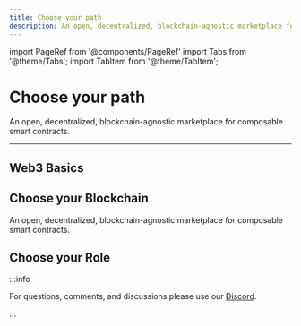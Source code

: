 ```yaml
---
title: Choose your path
description: An open, decentralized, blockchain-agnostic marketplace for composable smart contracts
---
```


import PageRef from '@components/PageRef'
import Tabs from '@theme/Tabs';
import TabItem from '@theme/TabItem';

# Choose your path

An open, decentralized, blockchain-agnostic marketplace for composable smart contracts.

---

## Web3 Basics

<PageRef url="/learn/algorand/welcome-to-algorand" pageName="Algorand" />
<PageRef url="/learn/conflux/welcome-to-conflux" pageName="Conflux" />

## Choose your Blockchain

An open, decentralized, blockchain-agnostic marketplace for composable smart contracts.

<PageRef url="/learn/algorand/welcome-to-algorand" pageName="Algorand" />
<PageRef url="/learn/conflux/welcome-to-conflux" pageName="Conflux" />
<PageRef url="/learn/ethereum/welcome-to-ethereum" pageName="Ethereum" />
<PageRef url="/learn/flow/welcome-to-flow" pageName="Flow" />
<PageRef url="/learn/near/welcome-to-near" pageName="Near" />
<PageRef url="/learn/polygon/welcome-to-polygon" pageName="Polygon" />
<PageRef url="/learn/solana/welcome-to-solana" pageName="Solana" />

## Choose your Role

<PageRef url="/learn/algorand/welcome-to-algorand" pageName="Develop" />
<PageRef url="/learn/conflux/welcome-to-conflux" pageName="Review" />
<PageRef url="/learn/ethereum/welcome-to-ethereum" pageName="Audit" />
<PageRef url="/learn/flow/welcome-to-flow" pageName="Stake" />

:::info

For questions, comments, and discussions please use our [Discord](https://discord.com/invite/uqecGxg).

:::
